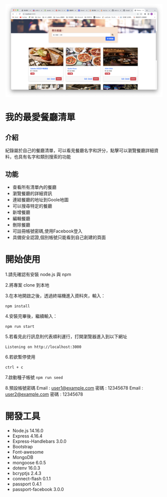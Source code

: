 ![image](https://github.com/YangKD/restaurant_list/blob/main/public/images/snapshot2.png)

# 我的最愛餐廳清單


## 介紹


紀錄屬於自己的餐廳清單，可以看見餐廳名字和評分，點擊可以瀏覽餐廳詳細資料，也具有名字和類別搜索的功能

## 功能
* 查看所有清單內的餐廳
* 瀏覽餐廳的詳細資訊
* 連結餐廳的地址到Goole地圖
* 可以搜尋特定的餐廳
* 新增餐廳
* 編輯餐廳
* 刪除餐廳
* 可註冊帳號密碼,使用Facebook登入
* 具備安全認證,個別帳號只能看到自己創建的頁面

# 開始使用

1.請先確認有安裝 node.js 與 npm

2.將專案 clone 到本地

3.在本地開啟之後，透過終端機進入資料夾，輸入：

 `npm install`

4.安裝完畢後，繼續輸入：
 
 `npm run start`

5.若看見此行訊息則代表順利運行，打開瀏覽器進入到以下網址

 `Listening on http://localhost:3000`
 
6.若欲暫停使用

 `ctrl + c`

7.啟動種子帳號
 `npm run seed`

8.預設帳號密碼
Email : user1@example.com  密碼 : 12345678
Email : user2@example.com  密碼 : 12345678
 
 # 開發工具
 
 * Node.js 14.16.0
 * Express 4.16.4
 * Express-Handlebars 3.0.0
 * Bootstrap
 * Font-awesome
 * MongoDB
 * mongoose 6.0.5
 * dotenv 16.0.3
 * bcryptjs 2.4.3
 * connect-flash 0.1.1
 * passport 0.4.1
 * passport-facebook 3.0.0
